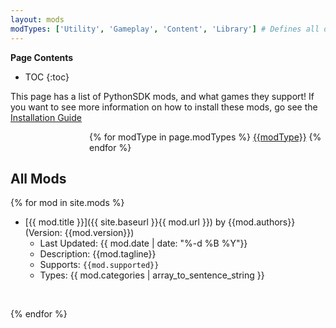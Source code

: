 ```yaml
---
layout: mods
modTypes: ['Utility', 'Gameplay', 'Content', 'Library'] # Defines all of the mods that we want to be shown in terms of categories
---
```


**Page Contents**
* TOC
{:toc}

This page has a list of PythonSDK mods, and what games they support!
If you want to see more information on how to install these mods, go see the [Installation Guide](/#mod-installation)

<p style="margin-left: 25%">
{% for modType in page.modTypes %}
    <span class="modTypeButton"><a href="/types/{{modType}}" class="none">{{modType}}</a></span>
{% endfor %}
</p>

## All Mods

{% for mod in site.mods %}

* [{{ mod.title }}]({{ site.baseurl }}{{ mod.url }}) by {{mod.authors}} (Version: {{mod.version}})
    - Last Updated: {{ mod.date | date: "%-d %B %Y"}}
    - Description: {{mod.tagline}}
    - Supports: `{{mod.supported}}`
    - Types: {{ mod.categories | array_to_sentence_string }}
<br>

{% endfor %}
